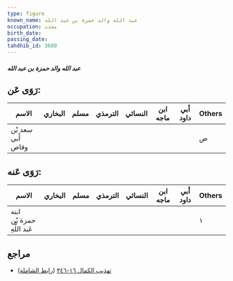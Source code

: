 ```yaml
---
type: figure
known_name: عبد الله والد حمزة بن عبد الله
occupation: محدث
birth_date:
passing_date:
tahdhib_id: 3680
---
```

##### عبد الله والد حمزة بن عبد الله

## رَوَى عَن:
| الاسم             | البخاري | مسلم | الترمذي | النسائي | ابن ماجه | أبي داود | Others |
| ----------------- | ------- | ---- | ------- | ------- | -------- | -------- | ------ |
| سعد بْن أَبي وقاص |         |      |         |         |          |          | ص      |
## رَوَى عَنه:
| الاسم                      | البخاري | مسلم | الترمذي | النسائي | ابن ماجه | أبي داود | Others |
| -------------------------- | ------- | ---- | ------- | ------- | -------- | -------- | ------ |
| ابنه حمزة بْن عَبد اللَّهِ |         |      |         |         |          |          | ١      |
## مراجع
- [تهذيب الكمال ١٦-٣٤٦](obsidian://open?vault=Tahdhib-al-Kamal&file=Figures/٣٦٨٠-عبد%20الله%20والد%20حمزة%20بن%20عبد%20الله) ([رابط الشاملة](https://shamela.ws/book/3722/8339))
